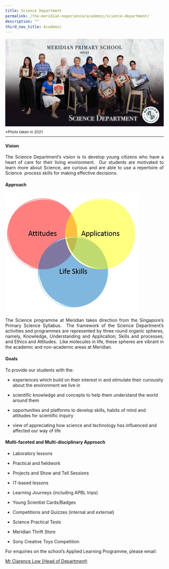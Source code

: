 ```yaml
---
title: Science Department
permalink: /the-meridian-experience/academic/science-department/
description: ""
third_nav_title: Academic
---
```

![](/images/Our%20Staff/Science%20Department.jpg)
<p style="line-height:0.1em; font-size: 12px;">*Photo taken in 2021</p>
<hr>

#### Vision

<p align = "justify">The Science Department’s vision is to develop young citizens who have a heart of care for their living environment.  Our students are motivated to learn more about Science, are curious and are able to use a repertoire of Science  process skills for making effective decisions.</p>

#### Approach
![](/images/The%20Meridian%20Experience/Science%20Dept/Science_Website-V2.jpg)

<p align = "justify">The Science programme at Meridian takes direction from the Singapore’s Primary Science Syllabus.  The framework of the Science Department’s activities and programmes are represented by three round organic spheres, namely, Knowledge, Understanding and Application; Skills and processes; and Ethics and Attitudes.  Like molecules in life, these spheres are vibrant in the academic and non-academic areas at Meridian.</p>

#### Goals
To provide our students with the:

*   experiences which build on their interest in and stimulate their curiousity about the environment we live in  
    
*   scientific knowledge and concepts to help them understand the world around them  
    
*   opportunities and platforms to develop skills, habits of mind and attitudes for scientific inquiry  
    
*   view of appreciating how science and technology has influenced and affected our way of life

#### Multi-faceted and Multi-disciplinary Approach
*   Laboratory lessons  
    
*   Practical and fieldwork  
    
*   Projects and Show and Tell Sessions  
    
*   IT-based lessons  
    
*   Learning Journeys (including APBL trips)  
    
*   Young Scientist Cards/Badges  
    
*   Competitions and Quizzes (internal and external)  
    
*   Science Practical Tests  
    
*   Meridian Thrift Store  
    
*   Sony Creative Toys Competition

<p>For enquiries on the school’s Applied Learning Programme, please email:</p>
<a href="mailto:low_boon_khim@moe.edu.sg">Mr Clarence Low (Head of Department)</a>


